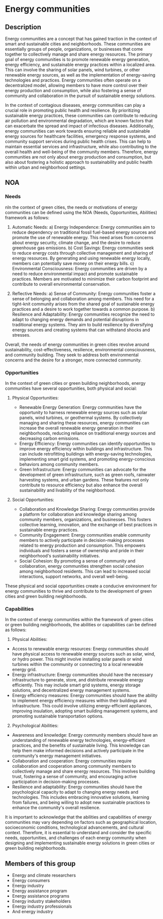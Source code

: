 # Energy communities

## Description

Energy communities are a concept that has gained traction in the context of smart and sustainable cities and neighborhoods. These communities are essentially groups of people, organizations, or businesses that come together to collectively manage and share energy resources. The primary goal of energy communities is to promote renewable energy generation, energy efficiency, and sustainable energy practices within a localized area. This can involve the sharing of solar panels, wind turbines, or other renewable energy sources, as well as the implementation of energy-saving technologies and practices. Energy communities often operate on a decentralized model, allowing members to have more control over their energy production and consumption, while also fostering a sense of community and collaboration in the pursuit of sustainable energy solutions.

In the context of contagious diseases, energy communities can play a crucial role in promoting public health and resilience. By prioritizing sustainable energy practices, these communities can contribute to reducing air pollution and environmental degradation, which are known factors that can exacerbate the spread and impact of infectious diseases. Additionally, energy communities can work towards ensuring reliable and sustainable energy sources for healthcare facilities, emergency response systems, and community support services during public health crises. This can help to maintain essential services and infrastructure, while also contributing to the overall health and well-being of the community members. Therefore, energy communities are not only about energy production and consumption, but also about fostering a holistic approach to sustainability and public health within urban and neighborhood settings.

## NOA

### Needs

nIn the context of green cities, the needs or motivations of energy communities can be defined using the NOA (Needs, Opportunities, Abilities) framework as follows:

1. Automatic Needs:
   a) Energy Independence: Energy communities aim to reduce dependency on traditional fossil fuel-based energy sources and promote the use of renewable energy. This need arises from concerns about energy security, climate change, and the desire to reduce greenhouse gas emissions.
   b) Cost Savings: Energy communities seek to reduce energy costs through collective management and sharing of energy resources. By generating and using renewable energy locally, members can potentially save money on their energy bills.
   c) Environmental Consciousness: Energy communities are driven by a need to reduce environmental impact and promote sustainable practices. Members are motivated to minimize their carbon footprint and contribute to overall environmental conservation.

2. Reflective Needs:
   a) Sense of Community: Energy communities foster a sense of belonging and collaboration among members. This need for a tight-knit community arises from the shared goal of sustainable energy practices and a desire to work together towards a common purpose.
   b) Resilience and Adaptability: Energy communities recognize the need to adapt to changing energy demands and potential disruptions in traditional energy systems. They aim to build resilience by diversifying energy sources and creating systems that can withstand shocks and stresses.

Overall, the needs of energy communities in green cities revolve around sustainability, cost-effectiveness, resilience, environmental consciousness, and community building. They seek to address both environmental concerns and the desire for a stronger, more connected community.

### Opportunities

In the context of green cities or green building neighborhoods, energy communities have several opportunities, both physical and social:

1. Physical Opportunities:
   - Renewable Energy Generation: Energy communities have the opportunity to harness renewable energy sources such as solar panels, wind turbines, or geothermal systems. By collectively managing and sharing these resources, energy communities can increase the overall renewable energy generation in their neighborhoods, reducing reliance on traditional energy sources and decreasing carbon emissions.
   - Energy Efficiency: Energy communities can identify opportunities to improve energy efficiency within buildings and infrastructure. This can include retrofitting buildings with energy-saving technologies, implementing smart grid systems, and promoting energy-conscious behaviors among community members.
   - Green Infrastructure: Energy communities can advocate for the development of green infrastructure, such as green roofs, rainwater harvesting systems, and urban gardens. These features not only contribute to resource efficiency but also enhance the overall sustainability and livability of the neighborhood.

2. Social Opportunities:
   - Collaboration and Knowledge Sharing: Energy communities provide a platform for collaboration and knowledge sharing among community members, organizations, and businesses. This fosters collective learning, innovation, and the exchange of best practices in sustainable energy practices.
   - Community Engagement: Energy communities enable community members to actively participate in decision-making processes related to energy production and consumption. This empowers individuals and fosters a sense of ownership and pride in their neighborhood's sustainability initiatives.
   - Social Cohesion: By promoting a sense of community and collaboration, energy communities strengthen social cohesion among neighborhood residents. This can lead to increased social interactions, support networks, and overall well-being.

These physical and social opportunities create a conducive environment for energy communities to thrive and contribute to the development of green cities and green building neighborhoods.

### Capabilities

In the context of energy communities within the framework of green cities or green building neighborhoods, the abilities or capabilities can be defined as follows:

1. Physical Abilities:
- Access to renewable energy resources: Energy communities should have physical access to renewable energy sources such as solar, wind, or hydro power. This might involve installing solar panels or wind turbines within the community or connecting to a local renewable energy grid.
- Energy infrastructure: Energy communities should have the necessary infrastructure to generate, store, and distribute renewable energy efficiently. This may include smart grid systems, energy storage solutions, and decentralized energy management systems.
- Energy efficiency measures: Energy communities should have the ability to implement energy efficiency measures within their buildings and infrastructure. This could involve utilizing energy-efficient appliances, improving insulation, adopting smart building management systems, and promoting sustainable transportation options.

2. Psychological Abilities:
- Awareness and knowledge: Energy community members should have an understanding of renewable energy technologies, energy-efficient practices, and the benefits of sustainable living. This knowledge can help them make informed decisions and actively participate in the community's energy management initiatives.
- Collaboration and cooperation: Energy communities require collaboration and cooperation among community members to collectively manage and share energy resources. This involves building trust, fostering a sense of community, and encouraging active participation in decision-making processes.
- Resilience and adaptability: Energy communities should have the psychological capacity to adapt to changing energy needs and technologies. This includes embracing innovative solutions, learning from failures, and being willing to adopt new sustainable practices to enhance the community's overall resilience.

It is important to acknowledge that the abilities and capabilities of energy communities may vary depending on factors such as geographical location, socioeconomic conditions, technological advancements, and cultural context. Therefore, it is essential to understand and consider the specific needs, opportunities, and challenges of each energy community when designing and implementing sustainable energy solutions in green cities or green building neighborhoods.

## Members of this group

* Energy and climate researchers
* Energy consumers
* Energy industry
* Energy assistance program
* Energy assistance programs
* Energy industry stakeholders
* Energy industry professionals
* And energy industry
